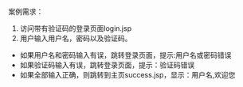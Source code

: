 案例需求：
1. 访问带有验证码的登录页面login.jsp
2. 用户输入用户名，密码以及验证码。
* 如果用户名和密码输入有误，跳转登录页面，提示:用户名或密码错误
* 如果验证码输入有误，跳转登录页面，提示：验证码错误
* 如果全部输入正确，则跳转到主页success.jsp，显示：用户名,欢迎您